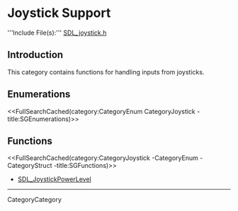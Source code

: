 
# Joystick Support

'''Include File(s):''' [SDL_joystick.h](http://hg.libsdl.org/SDL/file/default/include/SDL_joystick.h)


## Introduction

This category contains functions for handling inputs from joysticks.

<!-- #Remove this line and the ## below to use this markup if it becomes relevant to this category -->
## Enumerations
<<FullSearchCached(category:CategoryEnum CategoryJoystick -title:SGEnumerations)>>

<!-- #== Structures == -->
<!-- #<<FullSearchCached(category:CategoryStruct CategoryJoystick -title:SGStructures)>> -->

## Functions
<<FullSearchCached(category:CategoryJoystick -CategoryEnum -CategoryStruct -title:SGFunctions)>>

<!-- # You may refresh cache using "?action=refresh" in URL or "More Actions -> Delete Cache" in menu. -->

<!-- BEGIN CATEGORY LIST -->
- [SDL_JoystickPowerLevel](SDL_JoystickPowerLevel)
<!-- END CATEGORY LIST -->
----
CategoryCategory
